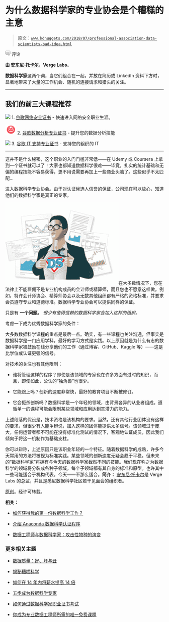 # 为什么数据科学家的专业协会是个糟糕的主意

> 原文：[`www.kdnuggets.com/2018/07/professional-association-data-scientists-bad-idea.html`](https://www.kdnuggets.com/2018/07/professional-association-data-scientists-bad-idea.html)

![c](img/3d9c022da2d331bb56691a9617b91b90.png) 评论

**由 [安东尼·托卡尔](https://www.linkedin.com/in/anthony-tockar-474a7252/)，Verge Labs**。

**数据科学家**这两个词，当它们组合在一起，并放在简历或 LinkedIn 资料下方时，显著地带来了大量的工作机会、随机的连接请求和猎头的关注。

* * *

## 我们的前三大课程推荐

![](img/0244c01ba9267c002ef39d4907e0b8fb.png) 1\. [谷歌网络安全证书](https://www.kdnuggets.com/google-cybersecurity) - 快速进入网络安全职业生涯。

![](img/e225c49c3c91745821c8c0368bf04711.png) 2\. [谷歌数据分析专业证书](https://www.kdnuggets.com/google-data-analytics) - 提升您的数据分析技能

![](img/0244c01ba9267c002ef39d4907e0b8fb.png) 3\. [谷歌 IT 支持专业证书](https://www.kdnuggets.com/google-itsupport) - 支持您的组织的 IT

* * *

这并不是什么秘密，这个职业的入门门槛非常低——在 Udemy 或 Coursera 上拿到一个证书就可以了！大家也都知道数据科学很难——毕竟，扎实的统计基础和无偏的编程技能不容易获得，更不用说需要再加上一些商业头脑了。这些似乎不太匹配...

进入数据科学专业协会。由于对认证候选人信誉的保证，公司现在可以放心，知道他们的数据科学家是真正的专家。

![](img/1a0a7c0bab3d56bb97feed402905c546.png)在大多数情况下，您在法律上不能雇佣不是专业机构成员的会计师或精算师，而且您也不愿意这样做。例如，特许会计师协会、精算师协会以及无数其他组织都有严格的资格标准，并要求会员遵守专业和道德标准。数据科学专业协会可以提供同样的保证。

只是有 **一个问题。** *很少有值得信赖的数据科学家会加入这样的组织。*

考虑一下成为优秀数据科学家的条件：

大多数数据科学课程的重点是最后一点。确实，有一些课程也关注沟通，但事实是数据科学是一门应用学科，最好的学习方式是实践。以上原因就是为什么有志的数据科学家被鼓励在线分享他们的工作（通过博客、GitHub、Kaggle 等）——这是比学位或认证更强的信号。

对技术的关注也有其他限制：

+   谁将管理这样的程序？即使是该领域的专家也在许多方面有过时的知识，而且，即使如此，公认的“独角兽”也很少。

+   它能跟上吗？创新的速度非常快，最好的教育项目不断被修订。

+   它会扼杀创新吗？数据科学是一个年轻的领域，由背景各异的从业者组成。遵循单一的课程可能会限制某些领域和应用达到其潜力的能力。

上述段落的假设是，技术资格是该机构的要求。当然，还有其他行业团体没有这样的要求，但很少有人能争辩说，加入这样的团体能提供太多信号。该领域过于庞大，任何运营者都不可能在没有标准化测试的情况下，客观地认证成员，因此我们倾向于将这一机制作为基础支柱。

你可以辩称，上述原因只是该职业年轻的一个特征。随着数据科学的成熟，许多今天常用的方法将被视为标准实践。某些领域的创新速度无疑会趋于平稳。但未来的“数据科学家”将拥有与今天的数据科学家截然不同的技能。我们现在称之为数据科学的领域将分裂成各种子领域，每个子领域都有其自身的标准和原型。也许其中一些可能适合于机构代表。今天——不那么适合。**简介：** [安东尼·托卡尔](https://www.linkedin.com/in/anthony-tockar-474a7252/)是 Verge Labs 的总监，并且是悉尼数据科学社区若干见面会的组织者。

[原创](https://www.vergelabs.ai/single-post/2018/06/01/why-a-professional-body-for-data-scientists-is-a-bad-idea)。经许可转载。

**相关：**

+   [如何获得我的第一份数据科学工作？](https://www.kdnuggets.com/2018/04/first-data-science-job.html)

+   [介绍 Anaconda 数据科学认证程序](https://www.kdnuggets.com/2018/04/anaconda-data-science-certification-program.html)

+   [数据工程师与数据科学家：攻击性物种的演变](https://www.kdnuggets.com/2018/05/dsti-data-engineer-vs-data-scientist.html)

### 更多相关主题

+   [数据质量：好、坏与丑](https://www.kdnuggets.com/2022/01/data-quality-good-bad-ugly.html)

+   [揭秘糟糕科学](https://www.kdnuggets.com/2022/01/demystifying-bad-science.html)

+   [如何在 14 年内将薪水提高 14 倍](https://www.kdnuggets.com/2021/12/14x-salary-in-14-years-data-professional.html)

+   [五步成为数据科学专家](https://www.kdnuggets.com/2022/03/become-data-science-professional-five-steps.html)

+   [如何通过数据科学家职业证书考试](https://www.kdnuggets.com/2023/08/ace-data-scientist-professional-certificate.html)

+   [你成为专业数据工程师所需的唯一免费课程](https://www.kdnuggets.com/the-only-free-course-you-need-to-become-a-professional-data-engineer)
